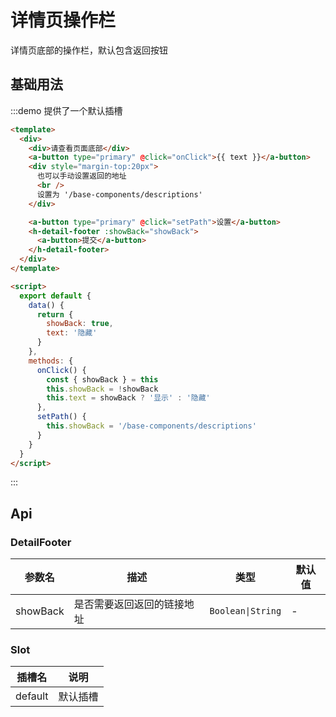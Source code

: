 # 详情页操作栏

详情页底部的操作栏，默认包含返回按钮

## 基础用法

:::demo 提供了一个默认插槽

```html
<template>
  <div>
    <div>请查看页面底部</div>
    <a-button type="primary" @click="onClick">{{ text }}</a-button>
    <div style="margin-top:20px">
      也可以手动设置返回的地址
      <br />
      设置为 '/base-components/descriptions'
    </div>

    <a-button type="primary" @click="setPath">设置</a-button>
    <h-detail-footer :showBack="showBack">
      <a-button>提交</a-button>
    </h-detail-footer>
  </div>
</template>

<script>
  export default {
    data() {
      return {
        showBack: true,
        text: '隐藏'
      }
    },
    methods: {
      onClick() {
        const { showBack } = this
        this.showBack = !showBack
        this.text = showBack ? '显示' : '隐藏'
      },
      setPath() {
        this.showBack = '/base-components/descriptions'
      }
    }
  }
</script>
```

:::

## Api

### DetailFooter

| 参数名   | 描述                       | 类型     | 默认值  |
| -------- | -------------------------- | -------- | ------- |
| showBack | 是否需要返回返回的链接地址 | `Boolean\|String` |- |

### Slot

| 插槽名  | 说明     |
| ------- | -------- |
| default | 默认插槽 |
